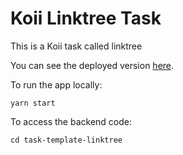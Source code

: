 # Koii Linktree Task

This is a Koii task called linktree 

You can see the deployed version [here](https://linktree.koii.network/linktree/0x07c3e160270ed08f307a49013f4b1ac37659e572).

To run the app locally:

`yarn start`

To access the backend code:

`cd task-template-linktree`

